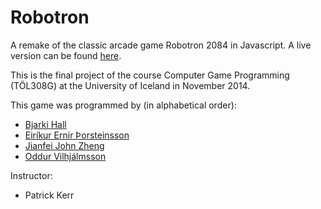 Robotron
========

A remake of the classic arcade game Robotron 2084 in Javascript. A live version can be found [here](https://notendur.hi.is/~odv1/T%C3%B6lvuleikjaforritun/Robotron/).

This is the final project of the course Computer Game Programming (TÖL308G) at the University of Iceland in November 2014.

This game was programmed by (in alphabetical order):
* [Bjarki Hall](https://github.com/bjarkihall)
* [Eiríkur Ernir Þorsteinsson](https://github.com/Ernir)
* [Jianfei John Zheng](https://github.com/jiz2)
* [Oddur Vilhjálmsson](https://github.com/OddurV)

Instructor: 
* Patrick Kerr
